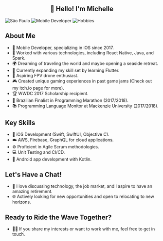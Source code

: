 <h2 align="center">👋 Hello! I'm Michelle</h2>

![São Paulo](https://img.shields.io/badge/Location-S%C3%A3o%20Paulo-blue)
![Mobile Developer](https://img.shields.io/badge/Occupation-Mobile%20Developer-orange)
![Hobbies](https://img.shields.io/badge/Hobbies-Surfing%20%7C%20Bouldering%20%7C%20Music-brightgreen)

## About Me
- 💼 Mobile Developer, specializing in iOS since 2017.
- 🌟 Worked with various technologies, including React Native, Java, and Spark.
- 🌍 Dreaming of traveling the world and maybe opening a seaside retreat.
- 🔧 Currently expanding my skill set by learning Flutter.
- 🚁 Aspiring FPV drone enthusiast.
- 🎮 Created unique gaming experiences in past game jams (Check out my itch.io page for more).
- 🏆 WWDC 2017 Scholarship recipient.
- 🥇 Brazilian Finalist in Programming Marathon (2017/2018).
- 📚 Programming Language Monitor at Mackenzie University (2017/2018).

## Key Skills
- 📱 iOS Development (Swift, SwiftUI, Objective C).
- ☁️ AWS, Firebase, GraphQL for cloud applications.
- ⚙️ Proficient in Agile Scrum methodologies.
- 💻 Unit Testing and CI/CD.
- 🤖 Android app development with Kotlin.

## Let's Have a Chat!
- 💬 I love discussing technology, the job market, and I aspire to have an amazing retirement.
- 🌐 Actively looking for new opportunities and open to relocating to new horizons.

## Ready to Ride the Wave Together?
- 🏄‍♀️ If you share my interests or want to work with me, feel free to get in touch.




<!--
**micfaifer/micfaifer** is a ✨ _special_ ✨ repository because its `README.md` (this file) appears on your GitHub profile.

Here are some ideas to get you started:

- 🔭 I’m currently working on ...
- 🌱 I’m currently learning ...
- 👯 I’m looking to collaborate on ...
- 🤔 I’m looking for help with ...
- 💬 Ask me about ...
- 📫 How to reach me: ...
- 😄 Pronouns: ...
- ⚡ Fun fact: ...
-->
